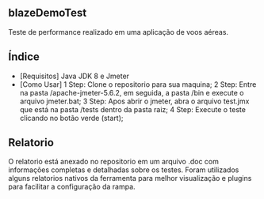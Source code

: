 ## blazeDemoTest
Teste de performance realizado em uma aplicação de voos aéreas.

## Índice

- [Requisitos] Java JDK 8 e Jmeter
- [Como Usar]
  1 Step: Clone o repositorio para sua maquina;
  2 Step: Entre na pasta /apache-jmeter-5.6.2, em seguida, a pasta /bin e execute o arquivo jmeter.bat;
  3 Step: Apos abrir o jmeter, abra o arquivo test.jmx que está na pasta /tests dentro da pasta raiz;
  4 Step: Execute o teste clicando no botão verde (start);

## Relatorio
O relatorio está anexado no repositorio em um arquivo .doc com informações completas e detalhadas sobre os testes. Foram utilizados alguns relatorios nativos da ferramenta para melhor visualização e plugins para facilitar a configuração da rampa.






